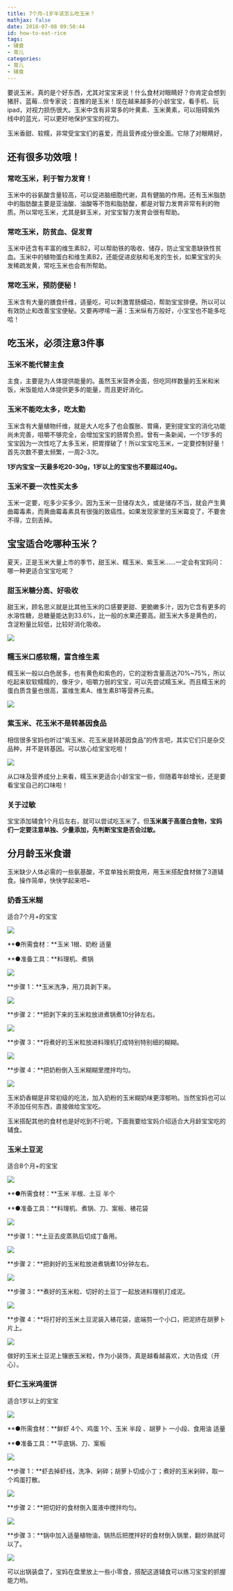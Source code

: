 ```yaml
---
title: 7个月—1岁半该怎么吃玉米？
mathjax: false
date: 2018-07-08 09:50:44
id: how-to-eat-rice
tags:
- 辅食
- 育儿
categories:
- 育儿
- 辅食
---
```


要说玉米，真的是个好东西，尤其对宝宝来说！什么食材对眼睛好？你肯定会想到猪肝、蓝莓…但专家说：首推的是玉米！现在越来越多的小龄宝宝，看手机、玩ipad，对视力损伤很大。玉米中含有非常多的叶黄素、玉米黄素，可以阻碍紫外线中的蓝光，可以更好地保护宝宝的视力。

<!---more--->

玉米香甜、软糯，非常受宝宝们的喜爱，而且营养成分很全面。它除了对眼睛好，

## 还有很多功效哦！

### 常吃玉米，利于智力发育！

玉米中的谷氨酸含量较高，可以促进脑细胞代谢，具有健脑的作用。还有玉米脂肪中的脂肪酸主要是亚油酸、油酸等不饱和脂肪酸，都是对智力发育非常有利的物质。所以常吃玉米，尤其是鲜玉米，对宝宝智力发育会很有帮助。

### 常吃玉米，防贫血、促发育

玉米中还含有丰富的维生素B2，可以帮助铁的吸收、储存，防止宝宝患缺铁性贫血。玉米中的植物蛋白和维生素B2，还能促进皮肤和毛发的生长，如果宝宝的头发稀疏发黄，常吃玉米也会有所帮助。

### 常吃玉米，预防便秘！

玉米含有大量的膳食纤维，适量吃，可以刺激胃肠蠕动，帮助宝宝排便。所以可以有效防止和改善宝宝便秘。又要再啰嗦一遍：玉米纵有万般好，小宝宝也不能多吃哈！

## 吃玉米，必须注意3件事

### 玉米不能代替主食

主食，主要是为人体提供能量的。虽然玉米营养全面，但吃同样数量的玉米和米饭，米饭能给人体提供更多的能量，而且更好消化。

### 玉米不能吃太多，吃太勤

玉米含有大量植物纤维，就是大人吃多了也会腹胀、胃痛，更别提宝宝的消化功能尚未完善，咀嚼不够完全，会增加宝宝的肠胃负担。曾有一条新闻，一个1岁多的宝宝因为一次性吃了太多玉米，把胃撑破了！所以宝宝吃玉米，一定要控制好量！首先次数不要太频繁，一周2-3次。

**1岁内宝宝一天最多吃20-30g，1岁以上的宝宝也不要超过40g。**

### 玉米不要一次性买太多

玉米一定要，吃多少买多少。因为玉米一旦储存太久，或是储存不当，就会产生黄曲霉毒素，而黄曲霉毒素具有很强的致癌性。如果发现家里的玉米霉变了，不要舍不得，立刻丢掉。

## 宝宝适合吃哪种玉米？

夏天，正是玉米大量上市的季节，甜玉米、糯玉米、紫玉米……一定会有宝妈问：哪一种更适合宝宝吃呢？

### 甜玉米糖分高、好吸收

甜玉米，顾名思义就是比其他玉米的口感要更甜、更脆嫩多汁，因为它含有更多的水溶性糖，总糖量能达到33.6%，比一般的水果还要高。甜玉米大多是黄色的，含淀粉量比较低，比较好消化吸收。

![ ](https://zymin-1255632454.cos.ap-shanghai.myqcloud.com/yumi/3fa62b1031f707cbabaf53b86562b80f.jpg)

### 糯玉米口感软糯，富含维生素

糯玉米一般以白色居多，也有黄色和紫色的，它的淀粉含量高达70%\~75%，所以吃起来软软糯糯的，像牙少，咀嚼力弱的宝宝，可以先尝试糯玉米。而且糯玉米的蛋白质含量也很高，富维生素A、维生素B1等营养元素。

![](https://zymin-1255632454.cos.ap-shanghai.myqcloud.com/yumi/661bf4ad350d82907b268ed8cc336956.jpg)

### 紫玉米、花玉米不是转基因食品

相信很多宝妈也听过“紫玉米、花玉米是转基因食品”的传言吧，其实它们只是杂交品种，并不是转基因。可以放心给宝宝吃啦！

![](https://zymin-1255632454.cos.ap-shanghai.myqcloud.com/yumi/61f8ac83f06e380aeb5b577e3192c205.jpg)

从口味及营养成分上来看，糯玉米更适合小龄宝宝一些，但随着年龄增长，还是要看宝宝自己的口味啦！

### 关于过敏

宝宝添加辅食1个月后左右，就可以尝试吃玉米了。但**玉米属于高蛋白食物，宝妈们一定要注意单独、少量添加，先判断宝宝是否会过敏。**

## 分月龄玉米食谱

玉米缺少人体必需的一些氨基酸，不宜单独长期食用，用玉米搭配食材做了3道辅食。操作简单，快快学起来吧\~

### 奶香玉米糊

适合7个月+的宝宝

![](https://zymin-1255632454.cos.ap-shanghai.myqcloud.com/yumi/d236c62a5f08de1ec036c5ee8c2308c1.jpg)

**●所需食材：**玉米 1根、奶粉 适量

**●准备工具：**料理机、煮锅

![](https://zymin-1255632454.cos.ap-shanghai.myqcloud.com/yumi/24ec0e67e386a67171a2c29b68dc09cb.jpg)

**步骤 1：**玉米洗净，用刀具剥下来。

![](https://zymin-1255632454.cos.ap-shanghai.myqcloud.com/yumi/371d13c94a2fbfb98ef6e52439d5a57c.jpg)

**步骤 2：**把剥下来的玉米粒放进煮锅煮10分钟左右。

![](https://zymin-1255632454.cos.ap-shanghai.myqcloud.com/yumi/936bc24dbee0079a0a5f0b682797a6ae.jpg)

**步骤 3：**将煮好的玉米粒放进料理机打成特别特别细的糊糊。

![](https://zymin-1255632454.cos.ap-shanghai.myqcloud.com/yumi/6a80afec07f370a307768b96d3d48b7d.jpg)

**步骤 4：**把奶粉倒入玉米糊糊里搅拌均匀。

![](https://zymin-1255632454.cos.ap-shanghai.myqcloud.com/yumi/f52690466c11fc22967bf1cac783d9a3.jpg)

玉米奶香糊是非常初级的吃法，加入奶粉的玉米糊奶味更淳郁哟。当然宝妈也可以不添加任何东西，直接做给宝宝吃。

玉米搭配其他的食材也是好吃到不行呢，下面我要给宝妈介绍适合大月龄宝宝吃的辅食。

### 玉米土豆泥

适合8个月+的宝宝

![](https://zymin-1255632454.cos.ap-shanghai.myqcloud.com/yumi/09211f973f33d0e1c27e677b8aa8641c.jpg)

**●所需食材：**玉米 半根、土豆 半个

**●准备工具：**料理机、煮锅、刀、案板、裱花袋

![](https://zymin-1255632454.cos.ap-shanghai.myqcloud.com/yumi/8215bb0cfb934b96a93be7255ef22cb6.jpg)

**步骤 1：**土豆去皮蒸熟后切成丁备用。

![](https://zymin-1255632454.cos.ap-shanghai.myqcloud.com/yumi/7e1813018cdd755300359d8b71de96bb.jpg)

**步骤 2：**把剥好的玉米粒放进煮锅煮10分钟左右。

![](https://zymin-1255632454.cos.ap-shanghai.myqcloud.com/yumi/936bc24dbee0079a0a5f0b682797a6ae.jpg)

**步骤 3：**煮好的玉米粒、切好的土豆丁一起放进料理机打成泥。

![](https://zymin-1255632454.cos.ap-shanghai.myqcloud.com/yumi/799db28f439e6af881030a73089a04a3.jpg)

**步骤 4：**将打好的玉米土豆泥装入裱花袋，底端剪一个小口，把泥挤在胡萝卜片上。

![](https://zymin-1255632454.cos.ap-shanghai.myqcloud.com/yumi/2cd5645c44c44b799a2cc318ce732fd2.jpg)

做好的玉米土豆泥上镶嵌玉米粒，作为小装饰，真是越看越喜欢，大功告成（开心）。

### 虾仁玉米鸡蛋饼

适合1岁以上的宝宝

![](https://zymin-1255632454.cos.ap-shanghai.myqcloud.com/yumi/494a3080c91b3488881439bce39eb68c.jpg)

**●所需食材：**鲜虾 4个、鸡蛋 1个、玉米 半段 、胡萝卜 一小段、食用油 适量

**●准备工具：**平底锅、刀、案板

![](https://zymin-1255632454.cos.ap-shanghai.myqcloud.com/yumi/563595b3fa7f431cb00b8f830786d59f.jpg)

**步骤
1：**虾去掉虾线，洗净、剁碎；胡萝卜切成小丁；煮好的玉米剁碎，取一个鸡蛋打散。

![](https://zymin-1255632454.cos.ap-shanghai.myqcloud.com/yumi/80813e97ea6984803f49deccc3a431d4.jpg)

**步骤 2：**把切好的食材倒入蛋液中搅拌均匀。

![](https://zymin-1255632454.cos.ap-shanghai.myqcloud.com/yumi/67f9c2bde2e3ec1991004f5da20927f1.jpg)

**步骤 3：**锅中加入适量植物油，锅热后把搅拌好的食材倒入锅里，翻炒熟就可以了。

![](https://zymin-1255632454.cos.ap-shanghai.myqcloud.com/yumi/1216dc9effa7b66c1f5a9a6a0768863f.jpg)

可以出锅装盘了，宝妈在盘里放上一些小零食，搭配这道辅食可以练习宝宝的抓握能力哟。